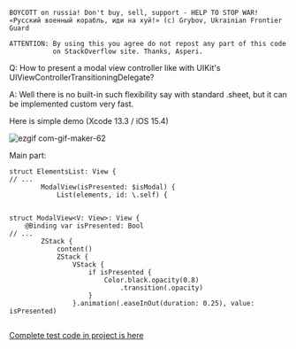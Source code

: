 ```
BOYCOTT on russia! Don't buy, sell, support - HELP TO STOP WAR!
«Русский военный корабль, иди на хуй!» (c) Grybov, Ukrainian Frontier Guard

ATTENTION: By using this you agree do not repost any part of this code
           on StackOverflow site. Thanks, Asperi.
```

Q: How to present a modal view controller like with UIKit's UIViewControllerTransitioningDelegate?

A: Well there is no built-in such flexibility say with standard .sheet, but it can be implemented custom very fast.

Here is simple demo (Xcode 13.3 / iOS 15.4)

![ezgif com-gif-maker-62](https://user-images.githubusercontent.com/62171579/168882802-0b9506ae-e62e-4929-956d-eee8aa661f8c.gif)

Main part:

```
struct ElementsList: View {
// ...
		ModalView(isPresented: $isModal) {
			List(elements, id: \.self) {


struct ModalView<V: View>: View {
    @Binding var isPresented: Bool
// ...
		ZStack {
			content()
			ZStack {
				VStack {
					if isPresented {
						Color.black.opacity(0.8)
							.transition(.opacity)
					}
				}.animation(.easeInOut(duration: 0.25), value: isPresented)


```

[Complete test code in project is here](https://github.com/Asperi-Demo/4SwiftUI/blob/master/PlayOn_iOS/PlayOn_iOS/Findings/TestCustomModal.swift) 
